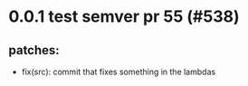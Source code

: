 # 0.0.1 test semver pr 55 (#538)

## patches:
* fix(src): commit that fixes something in the lambdas

